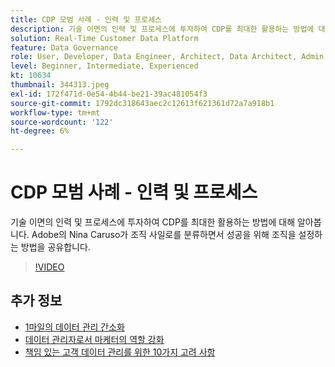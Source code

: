 ```yaml
---
title: CDP 모범 사례 - 인력 및 프로세스
description: 기술 이면의 인력 및 프로세스에 투자하여 CDP를 최대한 활용하는 방법에 대해 알아봅니다. Adobe의 Nina Caruso가 조직을 설정하는 방법을 공유합니다. (설명은 60~160자 사이여야 함)
solution: Real-Time Customer Data Platform
feature: Data Governance
role: User, Developer, Data Engineer, Architect, Data Architect, Admin, Leader
level: Beginner, Intermediate, Experienced
kt: 10634
thumbnail: 344313.jpeg
exl-id: 172f471d-0e54-4b44-be21-39ac481054f3
source-git-commit: 1792dc318643aec2c12613f621361d72a7a918b1
workflow-type: tm+mt
source-wordcount: '122'
ht-degree: 6%

---
```


# CDP 모범 사례 - 인력 및 프로세스

기술 이면의 인력 및 프로세스에 투자하여 CDP를 최대한 활용하는 방법에 대해 알아봅니다. Adobe의 Nina Caruso가 조직 사일로를 분류하면서 성공을 위해 조직을 설정하는 방법을 공유합니다.

>[!VIDEO](https://video.tv.adobe.com/v/344313/?quality=12&learn=on)

## 추가 정보

* [1마일의 데이터 관리 간소화](first-mile.md)
* [데이터 관리자로서 마케터의 역할 강화](https://experienceleague.adobe.com/docs/platform-learn/tutorials/privacy/elevating-the-marketers-role-as-a-data-steward.html)
* [책임 있는 고객 데이터 관리를 위한 10가지 고려 사항](https://experienceleague.adobe.com/docs/platform-learn/tutorials/privacy/ten-considerations-for-responsible-customer-data-management.html)
